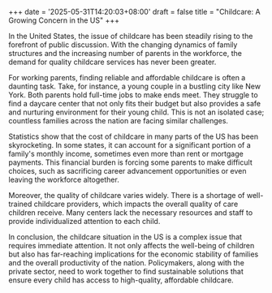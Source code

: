 +++
date = '2025-05-31T14:20:03+08:00'
draft = false
title = "Childcare: A Growing Concern in the US"
+++

In the United States, the issue of childcare has been steadily rising to the forefront of public discussion. With the changing dynamics of family structures and the increasing number of parents in the workforce, the demand for quality childcare services has never been greater. 

For working parents, finding reliable and affordable childcare is often a daunting task. Take, for instance, a young couple in a bustling city like New York. Both parents hold full-time jobs to make ends meet. They struggle to find a daycare center that not only fits their budget but also provides a safe and nurturing environment for their young child. This is not an isolated case; countless families across the nation are facing similar challenges.

Statistics show that the cost of childcare in many parts of the US has been skyrocketing. In some states, it can account for a significant portion of a family's monthly income, sometimes even more than rent or mortgage payments. This financial burden is forcing some parents to make difficult choices, such as sacrificing career advancement opportunities or even leaving the workforce altogether.

Moreover, the quality of childcare varies widely. There is a shortage of well-trained childcare providers, which impacts the overall quality of care children receive. Many centers lack the necessary resources and staff to provide individualized attention to each child.

In conclusion, the childcare situation in the US is a complex issue that requires immediate attention. It not only affects the well-being of children but also has far-reaching implications for the economic stability of families and the overall productivity of the nation. Policymakers, along with the private sector, need to work together to find sustainable solutions that ensure every child has access to high-quality, affordable childcare.